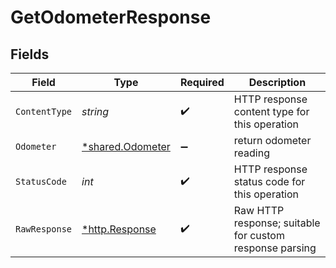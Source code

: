 # GetOdometerResponse


## Fields

| Field                                                      | Type                                                       | Required                                                   | Description                                                |
| ---------------------------------------------------------- | ---------------------------------------------------------- | ---------------------------------------------------------- | ---------------------------------------------------------- |
| `ContentType`                                              | *string*                                                   | :heavy_check_mark:                                         | HTTP response content type for this operation              |
| `Odometer`                                                 | [*shared.Odometer](../../../pkg/models/shared/odometer.md) | :heavy_minus_sign:                                         | return odometer reading                                    |
| `StatusCode`                                               | *int*                                                      | :heavy_check_mark:                                         | HTTP response status code for this operation               |
| `RawResponse`                                              | [*http.Response](https://pkg.go.dev/net/http#Response)     | :heavy_check_mark:                                         | Raw HTTP response; suitable for custom response parsing    |